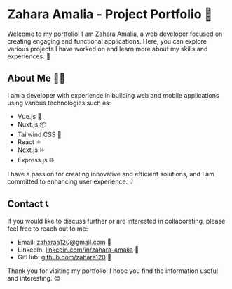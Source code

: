 # Zahara Amalia - Project Portfolio 🎉

Welcome to my portfolio! I am Zahara Amalia, a web developer focused on creating engaging and functional applications. Here, you can explore various projects I have worked on and learn more about my skills and experiences. 🚀

## About Me 👩‍💻

I am a developer with experience in building web and mobile applications using various technologies such as:

- Vue.js 🌟
- Nuxt.js 📦
- Tailwind CSS 🎨
- React ⚛️
- Next.js ⏩
- Express.js 🌐

I have a passion for creating innovative and efficient solutions, and I am committed to enhancing user experience. 💡

## Contact 📞

If you would like to discuss further or are interested in collaborating, please feel free to reach out to me:

- Email: [zaharaa120@gmail.com](mailto:zaharaa120@gmail.com) 📧
- LinkedIn: [linkedin.com/in/zahara-amalia](https://www.linkedin.com/in/zahara-amalia) 🔗
- GitHub: [github.com/zahara120](https://github.com/zahara120) 🐙

Thank you for visiting my portfolio! I hope you find the information useful and interesting. 😊
